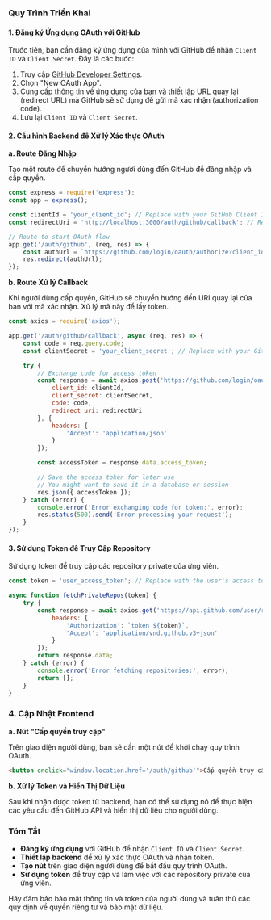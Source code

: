 
### Quy Trình Triển Khai

#### 1. **Đăng ký Ứng dụng OAuth với GitHub**

Trước tiên, bạn cần đăng ký ứng dụng của mình với GitHub để nhận `Client ID` và `Client Secret`. Đây là các bước:

1. Truy cập [GitHub Developer Settings](https://github.com/settings/developers).
2. Chọn "New OAuth App".
3. Cung cấp thông tin về ứng dụng của bạn và thiết lập URL quay lại (redirect URL) mà GitHub sẽ sử dụng để gửi mã xác nhận (authorization code).
4. Lưu lại `Client ID` và `Client Secret`.

#### 2. **Cấu hình Backend để Xử lý Xác thực OAuth**

**a. Route Đăng Nhập**

Tạo một route để chuyển hướng người dùng đến GitHub để đăng nhập và cấp quyền.

```javascript
const express = require('express');
const app = express();

const clientId = 'your_client_id'; // Replace with your GitHub Client ID
const redirectUri = 'http://localhost:3000/auth/github/callback'; // Replace with your redirect URI

// Route to start OAuth flow
app.get('/auth/github', (req, res) => {
    const authUrl = `https://github.com/login/oauth/authorize?client_id=${clientId}&redirect_uri=${redirectUri}&scope=repo`;
    res.redirect(authUrl);
});
```

**b. Route Xử lý Callback**

Khi người dùng cấp quyền, GitHub sẽ chuyển hướng đến URI quay lại của bạn với mã xác nhận. Xử lý mã này để lấy token.

```javascript
const axios = require('axios');

app.get('/auth/github/callback', async (req, res) => {
    const code = req.query.code;
    const clientSecret = 'your_client_secret'; // Replace with your GitHub Client Secret

    try {
        // Exchange code for access token
        const response = await axios.post('https://github.com/login/oauth/access_token', {
            client_id: clientId,
            client_secret: clientSecret,
            code: code,
            redirect_uri: redirectUri
        }, {
            headers: {
                'Accept': 'application/json'
            }
        });

        const accessToken = response.data.access_token;

        // Save the access token for later use
        // You might want to save it in a database or session
        res.json({ accessToken });
    } catch (error) {
        console.error('Error exchanging code for token:', error);
        res.status(500).send('Error processing your request');
    }
});
```

#### 3. **Sử dụng Token để Truy Cập Repository**

Sử dụng token để truy cập các repository private của ứng viên.

```javascript
const token = 'user_access_token'; // Replace with the user's access token

async function fetchPrivateRepos(token) {
    try {
        const response = await axios.get('https://api.github.com/user/repos', {
            headers: {
                'Authorization': `token ${token}`,
                'Accept': 'application/vnd.github.v3+json'
            }
        });
        return response.data;
    } catch (error) {
        console.error('Error fetching repositories:', error);
        return [];
    }
}
```

### 4. **Cập Nhật Frontend**

**a. Nút "Cấp quyền truy cập"**

Trên giao diện người dùng, bạn sẽ cần một nút để khởi chạy quy trình OAuth.

```html
<button onclick="window.location.href='/auth/github'">Cấp quyền truy cập đến GitHub của bạn</button>
```

**b. Xử lý Token và Hiển Thị Dữ Liệu**

Sau khi nhận được token từ backend, bạn có thể sử dụng nó để thực hiện các yêu cầu đến GitHub API và hiển thị dữ liệu cho người dùng.

### Tóm Tắt

- **Đăng ký ứng dụng** với GitHub để nhận `Client ID` và `Client Secret`.
- **Thiết lập backend** để xử lý xác thực OAuth và nhận token.
- **Tạo nút** trên giao diện người dùng để bắt đầu quy trình OAuth.
- **Sử dụng token** để truy cập và làm việc với các repository private của ứng viên.

Hãy đảm bảo bảo mật thông tin và token của người dùng và tuân thủ các quy định về quyền riêng tư và bảo mật dữ liệu.